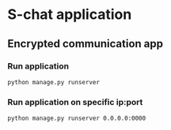 # S-chat application
## Encrypted communication app

### Run application
```python manage.py runserver```  

### Run application on specific ip:port
```python manage.py runserver 0.0.0.0:0000```  
